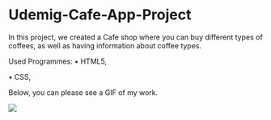 # Udemig-Cafe-App-Project





 In this project, we created a Cafe shop where you can buy different types of coffees, as well as having information about coffee types. 



  Used Programmes: 
 • HTML5, 
 
 • CSS,
 





  Below, you can please see a GIF of my work.

<img src="https://github.com/ANoyanyasadi/Cafe-App/blob/main/gif.gif" width="auto">
